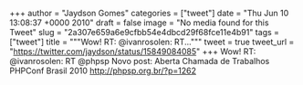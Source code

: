 
+++
author = "Jaydson Gomes"
categories = ["tweet"]
date = "Thu Jun 10 13:08:37 +0000 2010"
draft = false
image = "No media found for this Tweet"
slug = "2a307e659a6e9cfbb54e4dbcd29f68fce11e4b91"
tags = ["tweet"]
title = """Wow! RT: @ivanrosolen: RT..."""
tweet = true
tweet_url = "https://twitter.com/jaydson/status/15849084085"
+++
Wow! RT: @ivanrosolen: RT @phpsp Novo post: Aberta Chamada de Trabalhos PHPConf Brasil 2010 http://phpsp.org.br/?p=1262

